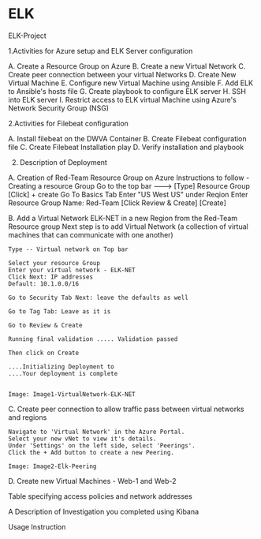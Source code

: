 # ELK
ELK-Project

1.Activities for Azure setup and ELK Server configuration

A. Create a Resource Group on Azure
B. Create a new Virtual Network
C. Create peer connection between your virtual Networks
D. Create New Virtual Machine
E. Configure new Virtual Machine using Ansible
F. Add ELK to Ansible's hosts file
G. Create playbook to configure ELK server
H. SSH into ELK server
I. Restrict access to ELK virtual Machine using Azure's Network Security Group (NSG)

2.Activities for Filebeat configuration

A. Install filebeat on the DWVA Container
B. Create Filebeat configuration file
C. Create Filebeat Installation play
D. Verify installation and playbook




2. Description of Deployment

A. Creation of Red-Team Resource Group on Azure
    Instructions to follow - Creating a resource Group
    Go to the top bar ---> [Type] Resource Group 
    [Click] + create
    Go To Basics Tab
    Enter "US West US" under Reqion
    Enter Resource Group Name: Red-Team
    [Click Review & Create]
    [Create]

B. Add a Virtual Network ELK-NET in a new Region from the Red-Team Resource group
Next step is to add Virtual Network (a collection of virtual machines that can communicate with one another)

    Type -- Virtual network on Top bar

    Select your resource Group
    Enter your virtual network - ELK-NET
    Click Next: IP addresses
    Default: 10.1.0.0/16

    Go to Security Tab Next: leave the defaults as well

    Go to Tag Tab: Leave as it is

    Go to Review & Create 

    Running final validation ..... Validation passed

    Then click on Create

    ....Initializing Deployment to 
    ....Your deployment is complete
    
    
    Image: Image1-VirtualNetwork-ELK-NET
    
C.  Create peer connection to allow traffic pass between virtual networks and regions

	Navigate to 'Virtual Network' in the Azure Portal.
	Select your new vNet to view it's details.
	Under 'Settings' on the left side, select 'Peerings'.
	Click the + Add button to create a new Peering.
    
    Image: Image2-Elk-Peering
    
    
 D. Create new Virtual Machines - Web-1 and Web-2
 
 


  
  








Table specifying access policies and network addresses




A Description of Investigation you completed using Kibana




Usage Instruction





